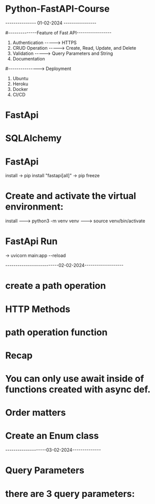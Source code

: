# Python-FastAPI-Course

--------------- 01-02-2024 ----------------

#--------------Feature of Fast API-----------------

01. Authentication -----> HTTPS
02. CRUD Operation ----->  Create, Read, Update, and Delete
03. Validation     -----> Query Parameters and String
04. Documentation 

#---------------> Deployment
01. Ubuntu
02. Heroku
03. Docker
04. CI/CD
# FastApi
# SQLAlchemy


# FastApi
install -> pip install "fastapi[all]"
-> pip freeze 
 
# Create and activate the virtual environment:
install ---> python3 -m venv venv
---> source venv/bin/activate

# FastApi Run 
-> uvicorn main:app --reload

--------------------------02-02-2024-------------------
# create a path operation
# HTTP Methods 
<!--    POST: to create data.
        GET: to read data.
        PUT: to update data.
        DELETE: to delete data 

        # More exotic ones
           # OPTIONS
           # HEAD
           # PATCH
           # TRACE
-->

# path operation function
<!-- 
       # path: is /.
       # operation: is get.
       # function: is the function below the "decorator" (below @app.get("/"))

       Example: @app.get("/")
 -->

# Recap
<!-- 
    Import FastAPI.
    Create an app instance.
    Write a path operation decorator (like @app.get("/")).
    Write a path operation function (like def root(): ... above).
    Run the development server (like uvicorn main:app --reload). 
-->

# You can only use await inside of functions created with async def.

# Order matters
<!-- if tow function is same pathe, fist function always show in documentation  -->


# Create an Enum class
<!-- 
        Enumerations in Python are implemented by using the module named “enum“. Enumerations are created using classes. Enums have names and values associated with them 
-->

--------------------03-02-2024--------------
# Query Parameters
<!-- 
When you declare other function parameters that are not part of the path parameters, they are automatically interpreted as "query" parameters.
 -->

<!-- The query is the set of key-value pairs that go after the ? in a URL, separated by & characters. -->

# there are 3 query parameters:
<!-- 
       1. needy, a required str.
       2. skip, an int with a default value of 0.
       3. limit, an optional int.
-->